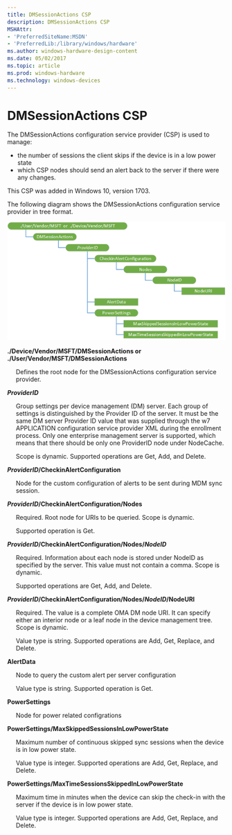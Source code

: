 ```yaml
---
title: DMSessionActions CSP
description: DMSessionActions CSP
MSHAttr:
- 'PreferredSiteName:MSDN'
- 'PreferredLib:/library/windows/hardware'
ms.author: windows-hardware-design-content
ms.date: 05/02/2017
ms.topic: article
ms.prod: windows-hardware
ms.technology: windows-devices
---
```


# DMSessionActions CSP


The DMSessionActions configuration service provider (CSP) is used to manage:  

- the number of sessions the client skips if the device is in a low power state
- which CSP nodes should send an alert back to the server if there were any changes.

This CSP was added in Windows 10, version 1703.

The following diagram shows the DMSessionActions configuration service provider in tree format.

![dmsessionactions csp](images/provisioning-csp-dmsessionactions.png)

<a href="" id="vendor-msft-dmsessionactions"></a>**./Device/Vendor/MSFT/DMSessionActions or ./User/Vendor/MSFT/DMSessionActions**  
<p style="margin-left: 20px">Defines the root node for the DMSessionActions configuration service provider.</p>

<a href="" id="providerid"></a>**_ProviderID_**  
<p style="margin-left: 20px">Group settings per device management (DM) server. Each group of settings is distinguished by the Provider ID of the server. It must be the same DM server Provider ID value that was supplied through the w7 APPLICATION configuration service provider XML during the enrollment process. Only one enterprise management server is supported, which means that there should be only one ProviderID node under NodeCache. </p>

<p style="margin-left: 20px">Scope is dynamic. Supported operations are Get, Add, and Delete.</p>

<a href="" id="checkinalertconfiguration"></a>**_ProviderID_/CheckinAlertConfiguration**  
<p style="margin-left: 20px">Node for the custom configuration of alerts to be sent during MDM sync session.</p>

<a href="" id="nodes"></a>**_ProviderID_/CheckinAlertConfiguration/Nodes**  
<p style="margin-left: 20px">Required. Root node for URIs to be queried. Scope is dynamic.</p>

<p style="margin-left: 20px">Supported operation is Get.</p>

<a href="" id="nodeid"></a>**_ProviderID_/CheckinAlertConfiguration/Nodes/_NodeID_**  
<p style="margin-left: 20px">Required. Information about each node is stored under NodeID as specified by the server. This value must not contain a comma. Scope is dynamic.</p>

<p style="margin-left: 20px">Supported operations are Get, Add, and Delete.</p>

<a href="" id="nodeuri"></a>**_ProviderID_/CheckinAlertConfiguration/Nodes/_NodeID_/NodeURI**  
<p style="margin-left: 20px">Required. The value is a complete OMA DM node URI. It can specify either an interior node or a leaf node in the device management tree. Scope is dynamic.</p>
<p style="margin-left: 20px">Value type is string. Supported operations are Add, Get, Replace, and Delete.</p>

<a href="" id="alertdata"></a>**AlertData**  
<p style="margin-left: 20px">Node to query the custom alert per server configuration</p>
<p style="margin-left: 20px">Value type is string. Supported operation is Get.</p>

<a href="" id="powersettings"></a>**PowerSettings**  
<p style="margin-left: 20px">Node for power related configrations</p>

<a href="" id="maxskippedsessionsinlowpowerstate"></a>**PowerSettings/MaxSkippedSessionsInLowPowerState**  
<p style="margin-left: 20px">Maximum number of continuous skipped sync sessions when the device is in low power state.</p>
<p style="margin-left: 20px">Value type is integer. Supported operations are Add, Get, Replace, and Delete.</p>

<a href="" id="maxtimesessionsskippedinlowpowerstate"></a>**PowerSettings/MaxTimeSessionsSkippedInLowPowerState**  
<p style="margin-left: 20px">Maximum time in minutes when the device can skip the check-in with the server if the device is in low power state. </p>
<p style="margin-left: 20px">Value type is integer. Supported operations are Add, Get, Replace, and Delete.</p>
